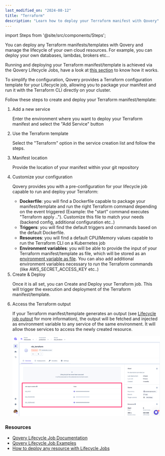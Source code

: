 ```yaml
---
last_modified_on: "2024-08-12"
title: "Terraform"
description: "Learn how to deploy your Terraform manifest with Qovery"
---
```


import Steps from '@site/src/components/Steps';

You can deploy any Terraform manifests/templates with Qovery and manage the lifecycle of your own cloud resources. For example, you can deploy your own databases, lambdas, brokers etc...

Running and deploying your Terraform manifest/template is achieved via the Qovery Lifecycle Jobs, have a look at [this section][docs.using-qovery.integration.iac] to know how it works.

To simplify the configuration, Qovery provides a Terraform configuration template for your Lifecycle job, allowing you to package your manifest and run it with the Terraform CLI directly on your cluster.

Follow these steps to create and deploy your Terraform manifest/template:

<Steps headingDepth={3}>
<ol>
<li>
Add a new service

Enter the environment where you want to deploy your Terraform manifest and select the "Add Service" button 

</li>
<li>
Use the Terraform template

Select the "Terraform" option in the service creation list and follow the steps.

</li>

<li>
Manifest location

Provide the location of your manifest within your git repository

</li>

<li>
Customize your configuration

Qovery provides you with a pre-configuration for your lifecycle job capable to run and deploy your Terraform:
- **Dockerfile**: you will find a Dockerfile capable to package your manifest/template and run the right Terraform command depending on the event triggered (Example: the "start" command executes "Terraform apply .."). Customize this file to match your needs (backend config, additional configuration etc..)
- **Triggers**: you will find the default triggers and commands based on the default Dockerfile.
- **Resources**: you will find a default CPU/Memory values capable to run the Terraform CLI on a Kubernetes job
- **Environment variables**: you will be able to provide the input of your Terraform manifest/template as file, which will be stored as an [environment variable as file][docs.using-qovery.configuration.environment-variable#environment-variable-as-file]. You can also add additional environment variables necessary to run the Terraform commands (like AWS_SECRET_ACCESS_KEY etc..)

</li>

<li>
Create & Deploy

Once it is all set, you can Create and Deploy your Terraform job. This will trigger the execution and deployment of the Terraform manifest/template.

</li>

<li>
Access the Terraform output

If your Terraform manifest/template generates an output (see [Lifecycle job output][docs.using-qovery.configuration.lifecycle-job#job-output] for more information), the output will be fetched and injected as environment variable to any service of the same environment. It will allow those services to access the newly created resource.

<p align="center">
  <img src="/img/configuration/job/job_output.png" alt="Job output" />
</p>

</li>

</ol>
</Steps>

### Resources

- [Qovery Lifecycle Job Documentation][docs.using-qovery.configuration.lifecycle-job]
- [Qovery Lifecycle Job Examples](https://github.com/Qovery/lifecycle-job-examples)
- [How to deploy any resource with Lifecycle Jobs][guides.tutorial.how-to-use-lifecycle-job-to-deploy-any-kind-of-resources]


[docs.using-qovery.configuration.environment-variable#environment-variable-as-file]: /docs/using-qovery/configuration/environment-variable/#environment-variable-as-file
[docs.using-qovery.configuration.lifecycle-job#job-output]: /docs/using-qovery/configuration/lifecycle-job/#job-output
[docs.using-qovery.configuration.lifecycle-job]: /docs/using-qovery/configuration/lifecycle-job/
[docs.using-qovery.integration.iac]: /docs/using-qovery/integration/iac/
[guides.tutorial.how-to-use-lifecycle-job-to-deploy-any-kind-of-resources]: /guides/tutorial/how-to-use-lifecycle-job-to-deploy-any-kind-of-resources/
